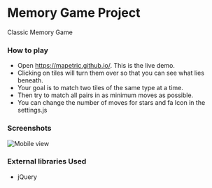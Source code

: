 # Memory Game Project

Classic Memory Game

### How to play

* Open https://mapetric.github.io/. This is the live demo.
* Clicking on tiles will turn them over so that you can see what lies beneath.
* Your goal is to match two tiles of the same type at a time.
* Then try to match all pairs in as minimum moves as possible.
* You can change the number of moves for stars and fa Icon in the settings.js

### Screenshots

![Mobile view](http://i64.tinypic.com/33d811x.jpg)


### External libraries Used

* jQuery

